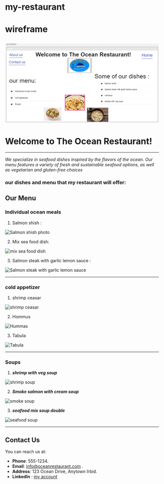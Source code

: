 # my-restaurant

# wireframe
![wireframe](./Screenshot%202023-05-09%20233104.png)
---

# Welcome to  **The Ocean** Restaurant!

 ---


*We specialize in seafood dishes inspired by the flavors of the ocean. Our menu features a variety of fresh and sustainable seafood options, as well as vegetarian and gluten-free choices*


### **our dishes and menu  that my restaurant will offer**: 



## **Our Menu**

### Individual ocean meals

1. Salmon shish :

 ![Salmon shish photo ](https://files.selecthealth.cloud/api/public/content/221545-Salmon_Kebabs_blog_lg.jpg)

2. Mix sea food dish:

 ![mix sea food dish](https://images.eatsmarter.com/sites/default/files/styles/576x432/public/spanish-rice-with-mixed-seafood-511825.jpg)


3. Salmon steak with garlic lemon sauce :

 ![Salmon steak with garlic lemon sauce ](https://www.cookingclassy.com/wp-content/uploads/2017/02/skillet-seared-salmon-2.jpg)

-----

### cold appetizer


1. shrimp ceasar 

![shrimp ceasar](https://food-fanatic-res.cloudinary.com/iu/s--KyLPhOK9--/t_xlarge_l/cs_srgb,f_auto,fl_strip_profile.lossy,q_auto:420/v1469114722/spicy-shrimp-caesar-photo.jpg)

2. Hommus 

![Hummas](https://cookingwithayeh.com/wp-content/uploads/2020/11/Best-Hummus-1-768x960.jpg)

3. Tabula 

![Tabula](https://media-cdn.tripadvisor.com/media/photo-s/07/46/f3/7e/tabula.jpg)

----

### Soups

1. ***shrimp with veg soup***

 ![shrimp soup](https://food.fnr.sndimg.com/content/dam/images/food/fullset/2019/12/24/0/FNM_010120-Hot-and-Sour-Shrimp-Noodle-Soup_s4x3.jpg.rend.hgtvcom.826.620.suffix/1577211995054.jpeg)

2. ***Smoke salmon with cream soup*** 

![smoke soup](https://assets.epicurious.com/photos/560d9aae7b55306961bf7949/1:1/w_1600,c_limit/240816_hires.jpg)

3. ***seafood mix soup double***

 ![seafood soup](https://soufflebombay.com/wp-content/uploads/2021/03/DSC_1209-1536x1024.jpg)

----
## Contact Us

You can reach us at:

- **Phone**: 555-1234.
- **Email**: info@oceanrestaurant.com .
- **Address**: 123 Ocean Drive, Anytown Irbid.
- **LinkedIn** : [my account](www.linkedin.com/profile/eman)



